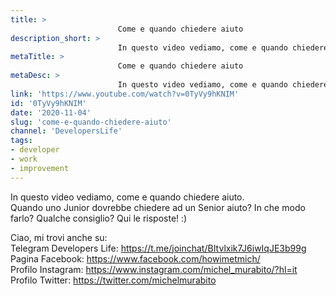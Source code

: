 ```yaml
---
title: > 
                        Come e quando chiedere aiuto
description_short: > 
                        In questo video vediamo, come e quando chiedere aiuto. Quando uno Junior dovrebbe chiedere ad un Senior aiuto? In che modo ...
metaTitle: > 
                        Come e quando chiedere aiuto
metaDesc: > 
                        In questo video vediamo, come e quando chiedere aiuto. Quando uno Junior dovrebbe chiedere ad un Senior aiuto? In che modo ...
link: 'https://www.youtube.com/watch?v=0TyVy9hKNIM'
id: '0TyVy9hKNIM'
date: '2020-11-04'
slug: 'come-e-quando-chiedere-aiuto'
channel: 'DevelopersLife'
tags: 
- developer
- work
- improvement
---
```

In questo video vediamo, come e quando chiedere aiuto.  
Quando uno Junior dovrebbe chiedere ad un Senior aiuto? In che modo farlo? Qualche consiglio? Qui le risposte! :)  
  
Ciao, mi trovi anche su:  
Telegram Developers Life: https://t.me/joinchat/BItvlxik7J6iwIqJE3b99g  
Pagina Facebook: https://www.facebook.com/howimetmich/  
Profilo Instagram: https://www.instagram.com/michel_murabito/?hl=it  
Profilo Twitter: https://twitter.com/michelmurabito